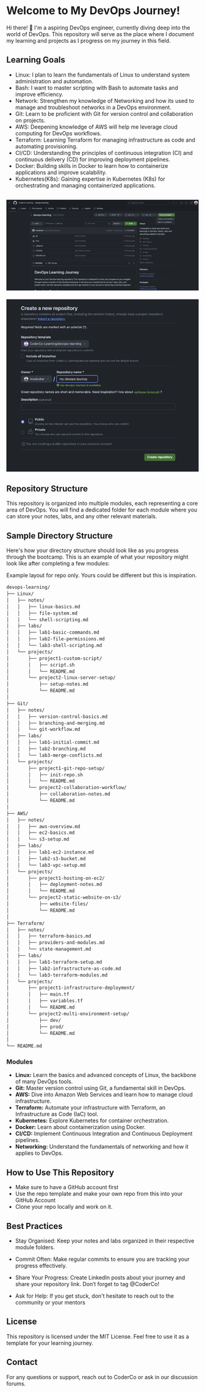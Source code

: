# Welcome to My DevOps Journey!

Hi there! 👋 I'm a aspiring DevOps engineer, currently diving deep into the world of DevOps. This repository will serve as the place where I document my learning and projects as I progress on my journey in this field.

## Learning Goals
* Linux: I plan to learn the fundamentals of Linux to understand system administration and automation.
* Bash: I want to master scripting with Bash to automate tasks and improve efficiency.
*	Network: Strengthen my knowledge of Networking and how its used to manage and troubleshoot networks in a DevOps environment.
*	Git: Learn to be proficient with Git for version control and collaboration on projects.
*	AWS: Deepening knowledge of AWS will help me leverage cloud computing for DevOps workflows.
*	Terraform: Learning Terraform for managing infrastructure as code and automating provisioning.
*	CI/CD: Understanding the principles of continuous integration (CI) and continuous delivery (CD) for improving deployment pipelines.
*	Docker: Building skills in Docker to learn how to containerize applications and improve scalability.
*	Kubernetes(K8s): Gaining expertise in Kubernetes (K8s) for orchestrating and managing containerized applications.


![UseTemplate](./images/UseTemplate.png)
-------
![UseTemplate](./images/Createrepo.png)

## Repository Structure

This repository is organized into multiple modules, each representing a core area of DevOps. You will find a dedicated folder for each module where you can store your notes, labs, and any other relevant materials.

## Sample Directory Structure

Here's how your directory structure should look like as you progress through the bootcamp. This is an example of what your repository might look like after completing a few modules:

Example layout for repo only. Yours could be different but this is inspiration. 

```bash
devops-learning/
├── Linux/
│   ├── notes/
│   │   ├── linux-basics.md
│   │   ├── file-system.md
│   │   └── shell-scripting.md
│   ├── labs/
│   │   ├── lab1-basic-commands.md
│   │   ├── lab2-file-permissions.md
│   │   └── lab3-shell-scripting.md
│   └── projects/
│       ├── project1-custom-script/
│       │   ├── script.sh
│       │   └── README.md
│       └── project2-linux-server-setup/
│           ├── setup-notes.md
│           └── README.md
│
├── Git/
│   ├── notes/
│   │   ├── version-control-basics.md
│   │   ├── branching-and-merging.md
│   │   └── git-workflow.md
│   ├── labs/
│   │   ├── lab1-initial-commit.md
│   │   ├── lab2-branching.md
│   │   └── lab3-merge-conflicts.md
│   └── projects/
│       ├── project1-git-repo-setup/
│       │   ├── init-repo.sh
│       │   └── README.md
│       └── project2-collaboration-workflow/
│           ├── collaboration-notes.md
│           └── README.md
│
├── AWS/
│   ├── notes/
│   │   ├── aws-overview.md
│   │   ├── ec2-basics.md
│   │   └── s3-setup.md
│   ├── labs/
│   │   ├── lab1-ec2-instance.md
│   │   ├── lab2-s3-bucket.md
│   │   └── lab3-vpc-setup.md
│   └── projects/
│       ├── project1-hosting-on-ec2/
│       │   ├── deployment-notes.md
│       │   └── README.md
│       └── project2-static-website-on-s3/
│           ├── website-files/
│           └── README.md
│
├── Terraform/
│   ├── notes/
│   │   ├── terraform-basics.md
│   │   ├── providers-and-modules.md
│   │   └── state-management.md
│   ├── labs/
│   │   ├── lab1-terraform-setup.md
│   │   ├── lab2-infrastructure-as-code.md
│   │   └── lab3-terraform-modules.md
│   └── projects/
│       ├── project1-infrastructure-deployment/
│       │   ├── main.tf
│       │   ├── variables.tf
│       │   └── README.md
│       └── project2-multi-environment-setup/
│           ├── dev/
│           ├── prod/
│           └── README.md
│
└── README.md
```

### Modules

- **Linux:** Learn the basics and advanced concepts of Linux, the backbone of many DevOps tools.
- **Git:** Master version control using Git, a fundamental skill in DevOps.
- **AWS:** Dive into Amazon Web Services and learn how to manage cloud infrastructure.
- **Terraform:** Automate your infrastructure with Terraform, an Infrastructure as Code (IaC) tool.
- **Kubernetes:** Explore Kubernetes for container orchestration.
- **Docker:** Learn about containerization using Docker.
- **CI/CD:** Implement Continuous Integration and Continuous Deployment pipelines.
- **Networking:** Understand the fundamentals of networking and how it applies to DevOps.

## How to Use This Repository

- Make sure to have a GitHub account first
- Use the repo template and make your own repo from this into your GitHub Account
- Clone your repo locally and work on it.

## Best Practices

- Stay Organised: Keep your notes and labs organized in their respective module folders.
- Commit Often: Make regular commits to ensure you are tracking your progress effectively.

- Share Your Progress: Create LinkedIn posts about your journey and share your repository link. Don’t forget to tag @CoderCo!

- Ask for Help: If you get stuck, don't hesitate to reach out to the community or your mentors

## License

This repository is licensed under the MIT License. Feel free to use it as a template for your learning journey.

## Contact
For any questions or support, reach out to CoderCo or ask in our discussion forums.
